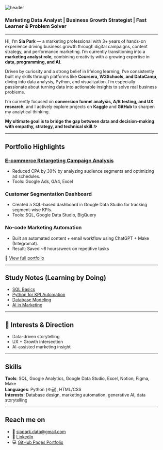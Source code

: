 ![header](https://capsule-render.vercel.app/api?type=waving&color=gradient&height=250&section=header&text=Sia%20Park&fontSize=90&fontColor=FFFFFF&fontAlign=75&fontAlignY=35&desc=Learning%20is%20my%20language,%20and%20growth%20is%20my%20story&descAlign=70&descAlignY=54)
### Marketing Data Analyst | Business Growth Strategist | Fast Learner & Problem Solver
---
Hi, I’m **Sia Park** — a marketing professional with 3+ years of hands-on experience driving business growth through digital campaigns, content strategy, and performance marketing. I’m currently transitioning into a **marketing analyst role**, combining creativity with a growing expertise in **data, programming, and AI**.

Driven by curiosity and a strong belief in lifelong learning, I’ve consistently built my skills through platforms like **Coursera, W3Schools, and DataCamp**, diving into data analysis, Python, and visualization. I’m especially passionate about turning data into actionable insights to solve real business problems.

I’m currently focused on **conversion funnel analysis, A/B testing, and UX research**, and I actively explore projects on **Kaggle** and **GitHub** to sharpen my analytical thinking. 

**My ultimate goal is to bridge the gap between data and decision-making with empathy, strategy, and technical skill.✨**

---

## Portfolio Highlights

### [E-commerce Retargeting Campaign Analysis](link)
- Reduced CPA by 30% by analyzing audience segments and optimizing ad schedules.
- Tools: Google Ads, GA4, Excel

### Customer Segmentation Dashboard
- Created a SQL-based dashboard in Google Data Studio for tracking segment-wise KPIs.
- Tools: SQL, Google Data Studio, BigQuery

### No-code Marketing Automation
- Built an automated content + email workflow using ChatGPT + Make (Integromat).
- Result: Saved ~6 hours/week on repetitive tasks

🔗 [View full portfolio](https://siaportfolio.github.io/my-portfolio/)  <!-- GitHub Pages 주소로 교체 -->

---

## Study Notes (Learning by Doing)
- [SQL Basics](./study/SQL_Basics.md)
- [Python for KPI Automation](./study/Python_KPI_Automation.md)
- [Database Modeling](./study/DB_Modeling.md)
- [AI in Marketing](./study/AI_Marketing.md)

---
## 🧠 Interests & Direction

- Data-driven storytelling  
- UX + Growth intersection  
- AI-assisted marketing insight

---

## Skills

**Tools**: SQL, Google Analytics, Google Data Studio, Excel, Notion, Figma, Make  
**Languages**: Python (초급), HTML/CSS  
**Interests**: Database design, marketing automation, generative AI, data storytelling

---

## Reach me on

- 💌 siapark.data@gmail.com  
- 🔗 [LinkedIn](https://linkedin.com/in/sia-park)  
- 💻 [GitHub Pages Portfolio](https://siaportfolio.github.io/my-portfolio/)


